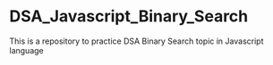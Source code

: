 # DSA_Javascript_Binary_Search
This is a repository to practice DSA Binary Search topic in Javascript language
